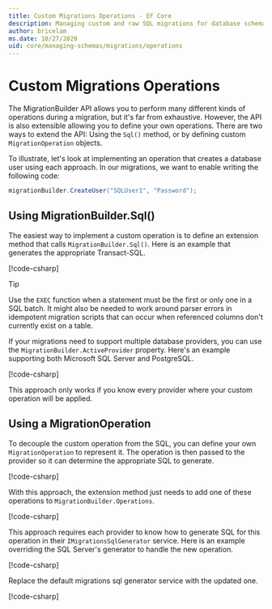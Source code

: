 ```yaml
---
title: Custom Migrations Operations - EF Core
description: Managing custom and raw SQL migrations for database schema management with Linq Entity Framework
author: bricelam
ms.date: 10/27/2020
uid: core/managing-schemas/migrations/operations
---
```

# Custom Migrations Operations

The MigrationBuilder API allows you to perform many different kinds of operations during a migration, but it's far from exhaustive. However, the API is also extensible allowing you to define your own operations. There are two ways to extend the API: Using the `Sql()` method, or by defining custom `MigrationOperation` objects.

To illustrate, let's look at implementing an operation that creates a database user using each approach. In our migrations, we want to enable writing the following code:

```csharp
migrationBuilder.CreateUser("SQLUser1", "Password");
```

## Using MigrationBuilder.Sql()

The easiest way to implement a custom operation is to define an extension method that calls `MigrationBuilder.Sql()`. Here is an example that generates the appropriate Transact-SQL.

[!code-csharp[](../../../../samples/core/Schemas/Migrations/CustomOperationSql.cs#snippet_CustomOperationSql)]

> [!TIP]
> Use the `EXEC` function when a statement must be the first or only one in a SQL batch. It might also be needed to work around parser errors in idempotent migration scripts that can occur when referenced columns don't currently exist on a table.

If your migrations need to support multiple database providers, you can use the `MigrationBuilder.ActiveProvider` property. Here's an example supporting both Microsoft SQL Server and PostgreSQL.

[!code-csharp[](../../../../samples/core/Schemas/Migrations/CustomOperationMultiSql.cs#snippet_CustomOperationMultiSql)]

This approach only works if you know every provider where your custom operation will be applied.

## Using a MigrationOperation

To decouple the custom operation from the SQL, you can define your own `MigrationOperation` to represent it. The operation is then passed to the provider so it can determine the appropriate SQL to generate.

[!code-csharp[](../../../../samples/core/Schemas/Migrations/CustomOperation.cs#snippet_CreateUserOperation)]

With this approach, the extension method just needs to add one of these operations to `MigrationBuilder.Operations`.

[!code-csharp[](../../../../samples/core/Schemas/Migrations/CustomOperation.cs#snippet_MigrationBuilderExtension)]

This approach requires each provider to know how to generate SQL for this operation in their `IMigrationsSqlGenerator` service. Here is an example overriding the SQL Server's generator to handle the new operation.

[!code-csharp[](../../../../samples/core/Schemas/Migrations/CustomOperation.cs#snippet_MigrationsSqlGenerator)]

Replace the default migrations sql generator service with the updated one.

[!code-csharp[](../../../../samples/core/Schemas/Migrations/CustomOperation.cs#snippet_OnConfiguring)]
